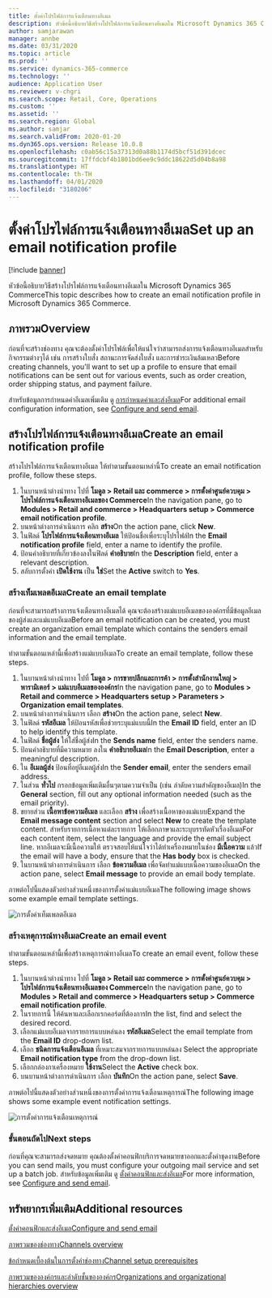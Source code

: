 ```yaml
---
title: ตั้งค่าโปรไฟล์การแจ้งเตือนทางอีเมล
description: หัวข้อนี้อธิบายวิธีสร้างโปรไฟล์การแจ้งเตือนทางอีเมลใน Microsoft Dynamics 365 Commerce
author: samjarawan
manager: annbe
ms.date: 03/31/2020
ms.topic: article
ms.prod: ''
ms.service: dynamics-365-commerce
ms.technology: ''
audience: Application User
ms.reviewer: v-chgri
ms.search.scope: Retail, Core, Operations
ms.custom: ''
ms.assetid: ''
ms.search.region: Global
ms.author: samjar
ms.search.validFrom: 2020-01-20
ms.dyn365.ops.version: Release 10.0.8
ms.openlocfilehash: c0ab56c15a37313d0a88b1174d5bcf51d391dcec
ms.sourcegitcommit: 17ffdcbf4b1801bd6ee9c9ddc18622d5d04b8a98
ms.translationtype: HT
ms.contentlocale: th-TH
ms.lasthandoff: 04/01/2020
ms.locfileid: "3180206"
---
```

# <a name="set-up-an-email-notification-profile"></a><span data-ttu-id="9ebf7-103">ตั้งค่าโปรไฟล์การแจ้งเตือนทางอีเมล</span><span class="sxs-lookup"><span data-stu-id="9ebf7-103">Set up an email notification profile</span></span>


[!include [banner](includes/banner.md)]

<span data-ttu-id="9ebf7-104">หัวข้อนี้อธิบายวิธีสร้างโปรไฟล์การแจ้งเตือนทางอีเมลใน Microsoft Dynamics 365 Commerce</span><span class="sxs-lookup"><span data-stu-id="9ebf7-104">This topic describes how to create an email notification profile in Microsoft Dynamics 365 Commerce.</span></span>

## <a name="overview"></a><span data-ttu-id="9ebf7-105">ภาพรวม</span><span class="sxs-lookup"><span data-stu-id="9ebf7-105">Overview</span></span>

<span data-ttu-id="9ebf7-106">ก่อนที่จะสร้างช่องทาง คุณจะต้องตั้งค่าโปรไฟล์เพื่อให้แน่ใจว่าสามารถส่งการแจ้งเตือนทางอีเมลสำหรับกิจกรรมต่างๆได้ เช่น การสร้างใบสั่ง สถานะการจัดส่งใบสั่ง และการชำระเงินล้มเหลว</span><span class="sxs-lookup"><span data-stu-id="9ebf7-106">Before creating channels, you'll want to set up a profile to ensure that email notifications can be sent out for various events, such as order creation, order shipping status, and payment failure.</span></span>

<span data-ttu-id="9ebf7-107">สำหรับข้อมูลการกำหนดค่าอีเมลเพิ่มเติม ดู [การกำหนดค่าและส่งอีเมล](../fin-ops-core/fin-ops/organization-administration/configure-email.md?toc=/dynamics365/commerce/toc.json)</span><span class="sxs-lookup"><span data-stu-id="9ebf7-107">For additional email configuration information, see [Configure and send email](../fin-ops-core/fin-ops/organization-administration/configure-email.md?toc=/dynamics365/commerce/toc.json).</span></span>

## <a name="create-an-email-notification-profile"></a><span data-ttu-id="9ebf7-108">สร้างโปรไฟล์การแจ้งเตือนทางอีเมล</span><span class="sxs-lookup"><span data-stu-id="9ebf7-108">Create an email notification profile</span></span>

<span data-ttu-id="9ebf7-109">สร้างโปรไฟล์การแจ้งเตือนทางอีเมล ให้ทำตามขั้นตอนเหล่านี้</span><span class="sxs-lookup"><span data-stu-id="9ebf7-109">To create an email notification profile, follow these steps.</span></span>

1. <span data-ttu-id="9ebf7-110">ในบานหน้าต่างนำทาง ไปที่ **โมดูล \> Retail และ commerce \> การตั้งค่าศูนย์ควบคุม \> โปรไฟล์การแจ้งเตือนทางอีเมลของ Commerce**</span><span class="sxs-lookup"><span data-stu-id="9ebf7-110">In the navigation pane, go to **Modules \> Retail and commerce \> Headquarters setup \> Commerce email notification profile**.</span></span>
1. <span data-ttu-id="9ebf7-111">บนหน้าต่างการดำเนินการ คลิก **สร้าง**</span><span class="sxs-lookup"><span data-stu-id="9ebf7-111">On the action pane, click **New**.</span></span>
1. <span data-ttu-id="9ebf7-112">ในฟิลด์ **โปรไฟล์การแจ้งเตือนทางอีเมล** ให้ป้อนชื่อเพื่อระบุโปรไฟล์</span><span class="sxs-lookup"><span data-stu-id="9ebf7-112">In the **Email notification profile** field, enter a name to identify the profile.</span></span>
1. <span data-ttu-id="9ebf7-113">ป้อนคำอธิบายที่เกี่ยวข้องลงในฟิลด์ **คำอธิบาย**</span><span class="sxs-lookup"><span data-stu-id="9ebf7-113">In the **Description** field, enter a relevant description.</span></span>
1. <span data-ttu-id="9ebf7-114">สลับการตั้งค่า **เปิดใช้งาน** เป็น **ใช่**</span><span class="sxs-lookup"><span data-stu-id="9ebf7-114">Set the **Active** switch to **Yes**.</span></span>

### <a name="create-an-email-template"></a><span data-ttu-id="9ebf7-115">สร้างเท็มเพลตอีเมล</span><span class="sxs-lookup"><span data-stu-id="9ebf7-115">Create an email template</span></span>

<span data-ttu-id="9ebf7-116">ก่อนที่จะสามารถสร้างการแจ้งเตือนทางอีเมลได้ คุณจะต้องสร้างแม่แบบอีเมลขององค์กรที่มีข้อมูลอีเมลของผู้ส่งและแม่แบบอีเมล</span><span class="sxs-lookup"><span data-stu-id="9ebf7-116">Before an email notification can be created, you must create an organization email template which contains the senders email information and the email template.</span></span>

<span data-ttu-id="9ebf7-117">ทำตามขั้นตอนเหล่านี้เพื่อสร้างแม่แบบอีเมล</span><span class="sxs-lookup"><span data-stu-id="9ebf7-117">To create an email template, follow these steps.</span></span>

1. <span data-ttu-id="9ebf7-118">ในบานหน้าต่างนำทาง ไปที่ **โมดูล \> การขายปลีกและการค้า \> การตั้งสำนักงานใหญ่ \> พารามิเตอร์ \> แม่แบบอีเมลขององค์กร**</span><span class="sxs-lookup"><span data-stu-id="9ebf7-118">In the navigation pane, go to **Modules \> Retail and commerce \> Headquarters setup \> Parameters \> Organization email templates**.</span></span>
1. <span data-ttu-id="9ebf7-119">บนหน้าต่างการดำเนินการ เลือก **สร้าง**</span><span class="sxs-lookup"><span data-stu-id="9ebf7-119">On the action pane, select **New**.</span></span>
1. <span data-ttu-id="9ebf7-120">ในฟิลด์ **รหัสอีเมล** ให้ป้อนรหัสเพื่อช่วยระบุแม่แบบนี้</span><span class="sxs-lookup"><span data-stu-id="9ebf7-120">In the **Email ID** field, enter an ID to help identify this template.</span></span>
1. <span data-ttu-id="9ebf7-121">ในฟิลด์ **ชื่อผู้ส่ง** ให้ใส่ชื่อผู้ส่ง</span><span class="sxs-lookup"><span data-stu-id="9ebf7-121">In the **Sends name** field, enter the senders name.</span></span>
1. <span data-ttu-id="9ebf7-122">ป้อนคำอธิบายที่มีความหมาย ลงใน **คำอธิบายอีเมล**</span><span class="sxs-lookup"><span data-stu-id="9ebf7-122">In the **Email Description**, enter a meaningful description.</span></span>
1. <span data-ttu-id="9ebf7-123">ใน **อีเมลผู้ส่ง** ป้อนที่อยู่อีเมลผู้ส่ง</span><span class="sxs-lookup"><span data-stu-id="9ebf7-123">In the **Sender email**, enter the senders email address.</span></span>
1. <span data-ttu-id="9ebf7-124">ในส่วน **ทั่วไป** กรอกข้อมูลเพิ่มเติมอื่นๆตามความจำเป็น (เช่น ลำดับความสำคัญของอีเมล)</span><span class="sxs-lookup"><span data-stu-id="9ebf7-124">In the **General** section, fill out any optional information needed (such as the email priority).</span></span>
1. <span data-ttu-id="9ebf7-125">ขยายส่วน **เนื้อหาข้อความอีเมล** และเลือก **สร้าง** เพื่อสร้างเนื้อหาของแม่แบบ</span><span class="sxs-lookup"><span data-stu-id="9ebf7-125">Expand the **Email message content** section and select **New** to create the template content.</span></span> <span data-ttu-id="9ebf7-126">สำหรับรายการเนื้อหาแต่ละรายการ ให้เลือกภาษาและระบุบรรทัดหัวเรื่องอีเมล</span><span class="sxs-lookup"><span data-stu-id="9ebf7-126">For each content item, select the language and provide the email subject line.</span></span> <span data-ttu-id="9ebf7-127">หากอีเมลจะมีเนื้อความให้ ตรวจสอบให้แน่ใจว่าได้ทำเครื่องหมายในช่อง **มีเนื้อความ** แล้ว</span><span class="sxs-lookup"><span data-stu-id="9ebf7-127">If the email will have a body, ensure that the **Has body** box is checked.</span></span>
1. <span data-ttu-id="9ebf7-128">ในบานหน้าต่างการดำเนินการ เลือก **ข้อความอีเมล** เพื่อจัดทำแม่แบบเนื้อความของอีเมล</span><span class="sxs-lookup"><span data-stu-id="9ebf7-128">On the action pane, select **Email message** to provide an email body template.</span></span>

<span data-ttu-id="9ebf7-129">ภาพต่อไปนี้แสดงตัวอย่างส่วนหนึ่งของการตั้งค่าแม่แบบอีเมล</span><span class="sxs-lookup"><span data-stu-id="9ebf7-129">The following image shows some example email template settings.</span></span>

![การตั้งค่าเท็มเพลตอีเมล](media/email-template.png)

### <a name="create-an-email-event"></a><span data-ttu-id="9ebf7-131">สร้างเหตุการณ์ทางอีเมล</span><span class="sxs-lookup"><span data-stu-id="9ebf7-131">Create an email event</span></span>

<span data-ttu-id="9ebf7-132">ทำตามขั้นตอนเหล่านี้เพื่อสร้างเหตุการณ์ทางอีเมล</span><span class="sxs-lookup"><span data-stu-id="9ebf7-132">To create an email event, follow these steps.</span></span>

1. <span data-ttu-id="9ebf7-133">ในบานหน้าต่างนำทาง ไปที่ **โมดูล \> Retail และ commerce \> การตั้งค่าศูนย์ควบคุม \> โปรไฟล์การแจ้งเตือนทางอีเมลของ Commerce**</span><span class="sxs-lookup"><span data-stu-id="9ebf7-133">In the navigation pane, go to **Modules \> Retail and commerce \> Headquarters setup \> Commerce email notification profile**.</span></span>
1. <span data-ttu-id="9ebf7-134">ในรายการนี้ ให้ค้นหาและเลือกเรกคอร์ดที่ต้องการ</span><span class="sxs-lookup"><span data-stu-id="9ebf7-134">In the list, find and select the desired record.</span></span> 
1. <span data-ttu-id="9ebf7-135">เลือกแม่แบบอีเมลจากรายการแบบหล่นลง **รหัสอีเมล**</span><span class="sxs-lookup"><span data-stu-id="9ebf7-135">Select the email template from the **Email ID** drop-down list.</span></span>
1. <span data-ttu-id="9ebf7-136">เลือก **ชนิดการแจ้งเตือนอีเมล** ที่เหมาะสมจากรายการแบบหล่นลง </span><span class="sxs-lookup"><span data-stu-id="9ebf7-136">Select the appropriate **Email notification type** from the drop-down list.</span></span>
1. <span data-ttu-id="9ebf7-137">เลือกกล่องกาเครื่องหมาย **ใช้งาน**</span><span class="sxs-lookup"><span data-stu-id="9ebf7-137">Select the **Active** check box.</span></span>
1. <span data-ttu-id="9ebf7-138">บนบานหน้าต่างการดำเนินการ เลือก **บันทึก**</span><span class="sxs-lookup"><span data-stu-id="9ebf7-138">On the action pane, select **Save**.</span></span>

<span data-ttu-id="9ebf7-139">ภาพต่อไปนี้แสดงตัวอย่างส่วนหนึ่งของการตั้งค่าการแจ้งเตือนเหตุการณ์</span><span class="sxs-lookup"><span data-stu-id="9ebf7-139">The following image shows some example event notification settings.</span></span>

![การตั้งค่าการแจ้งเตือนเหตุการณ์](media/email-notification-profile.png)

### <a name="next-steps"></a><span data-ttu-id="9ebf7-141">ขั้นตอนถัดไป</span><span class="sxs-lookup"><span data-stu-id="9ebf7-141">Next steps</span></span>

<span data-ttu-id="9ebf7-142">ก่อนที่คุณจะสามารถส่งจดหมาย คุณต้องตั้งค่าคอนฟิกบริการจดหมายขาออกและตั้งค่าชุดงาน</span><span class="sxs-lookup"><span data-stu-id="9ebf7-142">Before you can send mails, you must configure your outgoing mail service and set up a batch job.</span></span> <span data-ttu-id="9ebf7-143">สำหรับข้อมูลเพิ่มเติม ดู [ตั้งค่าคอนฟิกและส่งอีเมล](../fin-ops-core/fin-ops/organization-administration/configure-email.md?toc=/dynamics365/commerce/toc.json)</span><span class="sxs-lookup"><span data-stu-id="9ebf7-143">For more information, see [Configure and send email](../fin-ops-core/fin-ops/organization-administration/configure-email.md?toc=/dynamics365/commerce/toc.json).</span></span>


## <a name="additional-resources"></a><span data-ttu-id="9ebf7-144">ทรัพยากรเพิ่มเติม</span><span class="sxs-lookup"><span data-stu-id="9ebf7-144">Additional resources</span></span>

[<span data-ttu-id="9ebf7-145">ตั้งค่าคอนฟิกและส่งอีเมล</span><span class="sxs-lookup"><span data-stu-id="9ebf7-145">Configure and send email</span></span>](../fin-ops-core/fin-ops/organization-administration/configure-email.md?toc=/dynamics365/commerce/toc.json)

[<span data-ttu-id="9ebf7-146">ภาพรวมของช่องทาง</span><span class="sxs-lookup"><span data-stu-id="9ebf7-146">Channels overview</span></span>](channels-overview.md)

[<span data-ttu-id="9ebf7-147">ข้อกำหนดเบื้องต้นในการตั้งค่าช่องทาง</span><span class="sxs-lookup"><span data-stu-id="9ebf7-147">Channel setup prerequisites</span></span>](channels-prerequisites.md)

[<span data-ttu-id="9ebf7-148">ภาพรวมขององค์กรและลำดับชั้นขององค์กร</span><span class="sxs-lookup"><span data-stu-id="9ebf7-148">Organizations and organizational hierarchies overview</span></span>](../fin-ops-core/fin-ops/organization-administration/organizations-organizational-hierarchies.md?toc=/dynamics365/commerce/toc.json)
